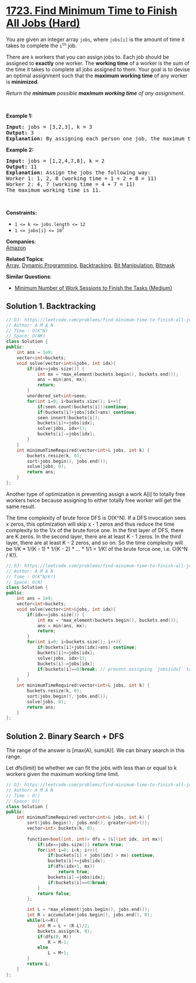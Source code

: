 # [1723. Find Minimum Time to Finish All Jobs (Hard)](https://leetcode.com/problems/find-minimum-time-to-finish-all-jobs/)

<p>You are given an integer array <code>jobs</code>, where <code>jobs[i]</code> is the amount of time it takes to complete the <code>i<sup>th</sup></code> job.</p>

<p>There are <code>k</code> workers that you can assign jobs to. Each job should be assigned to <strong>exactly</strong> one worker. The <strong>working time</strong> of a worker is the sum of the time it takes to complete all jobs assigned to them. Your goal is to devise an optimal assignment such that the <strong>maximum working time</strong> of any worker is <strong>minimized</strong>.</p>

<p><em>Return the <strong>minimum</strong> possible <strong>maximum working time</strong> of any assignment. </em></p>

<p>&nbsp;</p>
<p><strong>Example 1:</strong></p>

<pre><strong>Input:</strong> jobs = [3,2,3], k = 3
<strong>Output:</strong> 3
<strong>Explanation:</strong> By assigning each person one job, the maximum time is 3.
</pre>

<p><strong>Example 2:</strong></p>

<pre><strong>Input:</strong> jobs = [1,2,4,7,8], k = 2
<strong>Output:</strong> 11
<strong>Explanation:</strong> Assign the jobs the following way:
Worker 1: 1, 2, 8 (working time = 1 + 2 + 8 = 11)
Worker 2: 4, 7 (working time = 4 + 7 = 11)
The maximum working time is 11.</pre>

<p>&nbsp;</p>
<p><strong>Constraints:</strong></p>

<ul>
	<li><code>1 &lt;= k &lt;= jobs.length &lt;= 12</code></li>
	<li><code>1 &lt;= jobs[i] &lt;= 10<sup>7</sup></code></li>
</ul>


**Companies**:  
[Amazon](https://leetcode.com/company/amazon)

**Related Topics**:  
[Array](https://leetcode.com/tag/array/), [Dynamic Programming](https://leetcode.com/tag/dynamic-programming/), [Backtracking](https://leetcode.com/tag/backtracking/), [Bit Manipulation](https://leetcode.com/tag/bit-manipulation/), [Bitmask](https://leetcode.com/tag/bitmask/)

**Similar Questions**:
* [Minimum Number of Work Sessions to Finish the Tasks (Medium)](https://leetcode.com/problems/minimum-number-of-work-sessions-to-finish-the-tasks/)

## Solution 1. Backtracking

```cpp
// OJ: https://leetcode.com/problems/find-minimum-time-to-finish-all-jobs/
// Author: A M A N
// Time : O(K^N)
// Space: O(NK)
class Solution {
public:
    int ans = 1e9;
    vector<int>buckets;
    void solve(vector<int>&jobs, int idx){
        if(idx>=jobs.size()) {
            int mx = *max_element(buckets.begin(), buckets.end());
            ans = min(ans, mx);
            return;
        }
        unordered_set<int>seen;
        for(int i=0; i<buckets.size(); i++){
            if(seen.count(buckets[i]))continue;
            if(buckets[i]+jobs[idx]>ans) continue;
            seen.insert(buckets[i]);
            buckets[i]+=jobs[idx];
            solve(jobs, idx+1);
            buckets[i]-=jobs[idx];
        }
    }
    int minimumTimeRequired(vector<int>& jobs, int k) {
        buckets.resize(k, 0);
        sort(jobs.begin(), jobs.end());
        solve(jobs, 0);
        return ans;
    }
};
```
Another type of optimization is preventing assign a work A[i] to totally free workers twice because assigning to either totally free worker will get the same result.

The time complexity of brute force DFS is O(K^N). If a DFS invocation sees x zeros, this optimization will skip x - 1 zeros and thus reduce the time complexity to the 1/x of the brute force one. In the first layer of DFS, there are K zeros. In the second layer, there are at least K - 1 zeros. In the third layer, there are at least K - 2 zeros, and so on. So the time complexity will be 1/K * 1/(K - 1) * 1/(K - 2) * ... * 1/1 = 1/K! of the brute force one, i.e. O(K^N / K!).

```cpp
// OJ: https://leetcode.com/problems/find-minimum-time-to-finish-all-jobs/
// Author: A M A N
// Time : O(K^N/K!)
// Space: O(N)
class Solution {
public:
    int ans = 1e9;
    vector<int>buckets;
    void solve(vector<int>&jobs, int idx){
        if(idx>=jobs.size()) {
            int mx = *max_element(buckets.begin(), buckets.end());
            ans = min(ans, mx);
            return;
        }
        for(int i=0; i<buckets.size(); i++){
            if(buckets[i]+jobs[idx]>ans) continue;
            buckets[i]+=jobs[idx];
            solve(jobs, idx+1);
            buckets[i]-=jobs[idx];
            if(buckets[i]==0)break; // prevent assigning `jobs[idx]` to other totally free workers `buckets[i + 1]`, `buckets[i + 2]`, ...
        }
    }
    int minimumTimeRequired(vector<int>& jobs, int k) {
        buckets.resize(k, 0);
        sort(jobs.begin(), jobs.end());
        solve(jobs, 0);
        return ans;
    }
};
```

## Solution 2. Binary Search + DFS

The range of the answer is [max(A), sum(A)]. We can binary search in this range.

Let dfs(limit) be whether we can fit the jobs with less than or equal to k workers given the maximum working time limit.

```cpp
// OJ: https://leetcode.com/problems/find-minimum-time-to-finish-all-jobs/
// Author: A M A N
// Time : O()
// Space: O()
class Solution {
public:
    int minimumTimeRequired(vector<int>& jobs, int k) {
        sort(jobs.begin(), jobs.end(), greater<int>());
        vector<int> buckets(k, 0);
        
        function<bool(int, int)> dfs = [&](int idx, int mx){
            if(idx==jobs.size()) return true;
            for(int i=0; i<k; i++){
                if(buckets[i] + jobs[idx] > mx) continue;
                buckets[i]+=jobs[idx];
                if(dfs(idx+1, mx))
                    return true;
                buckets[i]-=jobs[idx];
                if(buckets[i]==0)break;
            }
            return false;
        };

        int L = *max_element(jobs.begin(), jobs.end());
        int R = accumulate(jobs.begin(), jobs.end(), 0);
        while(L<=R){
            int M = L + (R-L)/2;
            buckets.assign(k, 0);
            if(dfs(0, M))
                R = M-1;
            else
                L = M+1;
        }
        return L;
    }
};
```
